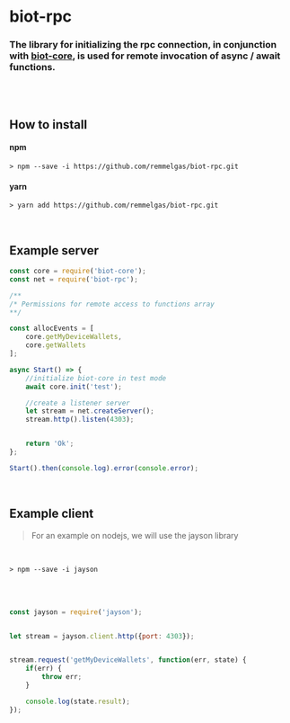 # biot-rpc

### The library for initializing the rpc connection, in conjunction with [biot-core](https://github.com/BIoTws/biot-core), is used for remote invocation of async / await functions.
</br></br>

## How to install

#### npm
```
> npm --save -i https://github.com/remmelgas/biot-rpc.git
```
#### yarn
```
> yarn add https://github.com/remmelgas/biot-rpc.git
```
</br>

## Example server


```javascript
const core = require('biot-core');
const net = require('biot-rpc');

/**
/* Permissions for remote access to functions array
**/

const allocEvents = [
    core.getMyDeviceWallets,
    core.getWallets
];

async Start() => {
    //initialize biot-core in test mode
    await core.init('test');

    //create a listener server
    let stream = net.createServer();
    stream.http().listen(4303);


    return 'Ok';
};

Start().then(console.log).error(console.error);
```
</br>

## Example client

> For an example on nodejs, we will use the jayson library

</br>

```
> npm --save -i jayson
```

</br></br>

```javascript
const jayson = require('jayson');


let stream = jayson.client.http({port: 4303});


stream.request('getMyDeviceWallets', function(err, state) {
    if(err) {
        throw err;
    }

    console.log(state.result);
});
```